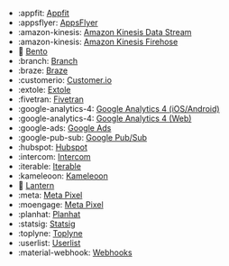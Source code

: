 <!-- To add an entry, first add an SVG logo in overrides/.icons, then add a new line item in the table. Wrap the icon filename in colons to reference it. -->

<div class="grid cards" markdown>

- :appfit: [Appfit](/data/destinations/appfit-event-streaming)
- :appsflyer: [AppsFlyer](/data/destinations/appsflyer)
- :amazon-kinesis: [Amazon Kinesis Data Stream](/data/destinations/kinesis-data-stream)
- :amazon-kinesis: [Amazon Kinesis Firehose](/data/destinations/kinesis-firehose)
- :bento: [Bento](/data/destinations/bento-event-streaming)
- :branch: [Branch](/data/destinations/branch)
- :braze: [Braze](/data/destinations/braze)
- :customerio: [Customer.io](/data/destinations/customerio)
- :extole: [Extole](/data/destinations/extole-event-streaming)
- :fivetran: [Fivetran](/data/destinations/fivetran-event-forwarding)
- :google-analytics-4: [Google Analytics 4 (iOS/Android)](/data/destinations/google-analytics-4-firebase)
- :google-analytics-4: [Google Analytics 4 (Web)](/data/destinations/google-analytics-4-gtag)
- :google-ads: [Google Ads](/data/destinations/google-ads-event-streaming)
- :google-pub-sub: [Google Pub/Sub](/data/destinations/google-pub-sub)
- :hubspot: [Hubspot](/data/destinations/hubspot-event-streaming)
- :intercom: [Intercom](/data/destinations/intercom)
- :iterable: [Iterable](/data/destinations/iterable)
- :kameleoon: [Kameleoon](/data/destinations/kameleoon-event-streaming)
- :lantern: [Lantern](/data/destinations/lantern-event-streaming)
- :meta: [Meta Pixel](/data/destinations/meta-pixel)
- :moengage: [Meta Pixel](/data/destinations/moengage-event-streaming)
- :planhat: [Planhat](/data/destinations/planhat-event-streaming)
- :statsig: [Statsig](/data/destinations/statsig)
- :toplyne: [Toplyne](/data/destinations/toplyne)
- :userlist: [Userlist](/data/destinations/userlist-event-streaming)
- :material-webhook: [Webhooks](/data/destinations/webhooks-streaming)

</div>
